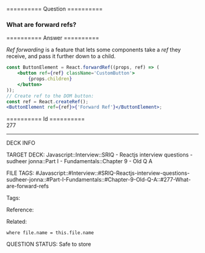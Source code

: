 ========== Question ==========  

### What are forward refs?  

========== Answer ==========  

_Ref forwarding_ is a feature that lets some components take a _ref_ they
receive, and pass it further down to a child.

```jsx
const ButtonElement = React.forwardRef((props, ref) => (
    <button ref={ref} className='CustomButton'>
        {props.children}
    </button>
));
// Create ref to the DOM button:
const ref = React.createRef();
<ButtonElement ref={ref}>{'Forward Ref'}</ButtonElement>;
```

========== Id ==========  
277

---

DECK INFO

TARGET DECK: Javascript::Interview::SRIQ - Reactjs interview questions - sudheer jonna::Part I - Fundamentals::Chapter 9 - Old Q A

FILE TAGS: #Javascript::#Interview::#SRIQ-Reactjs-interview-questions-sudheer-jonna::#Part-I-Fundamentals::#Chapter-9-Old-Q-A::#277-What-are-forward-refs

Tags:

Reference:

Related:

```dataview
where file.name = this.file.name
```
QUESTION STATUS: Safe to store
